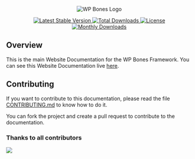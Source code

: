 <p align="center">
  <img src="https://github.com/wpbones/WPBones/assets/432181/13e0e825-9b0d-44c2-a77d-1baad88a1070" alt="WP Bones Logo" />
</p>

<p align="center">

  <a href="https://packagist.org/packages/wpbones/wpbones">
   <img src="https://poser.pugx.org/wpbones/wpbones/v/stable" alt="Latest Stable Version" />
  </a>
  
  <a href="https://packagist.org/packages/wpbones/wpbones">
   <img src="https://poser.pugx.org/wpbones/wpbones/downloads" alt="Total Downloads" />
  </a>

  <a href="https://packagist.org/packages/wpbones/wpbones">
   <img src="https://poser.pugx.org/wpbones/wpbones/license" alt="License" />
  </a>
  
  <a href="https://packagist.org/packages/wpbones/wpbones">
   <img src="https://poser.pugx.org/wpbones/wpbones/d/monthly" alt="Monthly Downloads" />
  </a>

</p>

## Overview

This is the main Website Documentation for the WP Bones Framework. You can see this Website Documentation live [here](https://wpbones.vercel.app/).

## Contributing

If you want to contribute to this documentation, please read the file [CONTRIBUTING.md](CONTRIBUTING.md) to know how to do it.

You can fork the project and create a pull request to contribute to the documentation.

### Thanks to all contributors

<a href="https://github.com/wpbones/website-docs/graphs/contributors">
  <img src="https://contrib.rocks/image?repo=wpbones/website-docs" />
</a>
